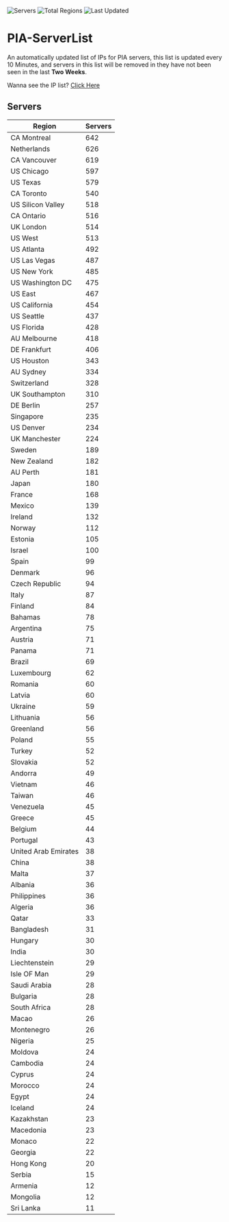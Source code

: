 ![Servers](https://img.shields.io/badge/Servers-16,488-darkgreen)
![Total Regions](https://img.shields.io/badge/Total_Regions-97-darkgreen)
![Last Updated](https://img.shields.io/badge/Last_Updated-May_1_2024_02:40_EDT-darkgreen)

# PIA-ServerList
An automatically updated list of IPs for PIA servers, this list is updated every 10 Minutes, and servers in this list will be removed in they have not been seen in the last **Two Weeks**.

Wanna see the IP list? [Click Here](./servers.json)

## Servers
| Region               | Servers |
|----------------------|---------|
| CA Montreal | 642 |
| Netherlands | 626 |
| CA Vancouver | 619 |
| US Chicago | 597 |
| US Texas | 579 |
| CA Toronto | 540 |
| US Silicon Valley | 518 |
| CA Ontario | 516 |
| UK London | 514 |
| US West | 513 |
| US Atlanta | 492 |
| US Las Vegas | 487 |
| US New York | 485 |
| US Washington DC | 475 |
| US East | 467 |
| US California | 454 |
| US Seattle | 437 |
| US Florida | 428 |
| AU Melbourne | 418 |
| DE Frankfurt | 406 |
| US Houston | 343 |
| AU Sydney | 334 |
| Switzerland | 328 |
| UK Southampton | 310 |
| DE Berlin | 257 |
| Singapore | 235 |
| US Denver | 234 |
| UK Manchester | 224 |
| Sweden | 189 |
| New Zealand | 182 |
| AU Perth | 181 |
| Japan | 180 |
| France | 168 |
| Mexico | 139 |
| Ireland | 132 |
| Norway | 112 |
| Estonia | 105 |
| Israel | 100 |
| Spain | 99 |
| Denmark | 96 |
| Czech Republic | 94 |
| Italy | 87 |
| Finland | 84 |
| Bahamas | 78 |
| Argentina | 75 |
| Austria | 71 |
| Panama | 71 |
| Brazil | 69 |
| Luxembourg | 62 |
| Romania | 60 |
| Latvia | 60 |
| Ukraine | 59 |
| Lithuania | 56 |
| Greenland | 56 |
| Poland | 55 |
| Turkey | 52 |
| Slovakia | 52 |
| Andorra | 49 |
| Vietnam | 46 |
| Taiwan | 46 |
| Venezuela | 45 |
| Greece | 45 |
| Belgium | 44 |
| Portugal | 43 |
| United Arab Emirates | 38 |
| China | 38 |
| Malta | 37 |
| Albania | 36 |
| Philippines | 36 |
| Algeria | 36 |
| Qatar | 33 |
| Bangladesh | 31 |
| Hungary | 30 |
| India | 30 |
| Liechtenstein | 29 |
| Isle OF Man | 29 |
| Saudi Arabia | 28 |
| Bulgaria | 28 |
| South Africa | 28 |
| Macao | 26 |
| Montenegro | 26 |
| Nigeria | 25 |
| Moldova | 24 |
| Cambodia | 24 |
| Cyprus | 24 |
| Morocco | 24 |
| Egypt | 24 |
| Iceland | 24 |
| Kazakhstan | 23 |
| Macedonia | 23 |
| Monaco | 22 |
| Georgia | 22 |
| Hong Kong | 20 |
| Serbia | 15 |
| Armenia | 12 |
| Mongolia | 12 |
| Sri Lanka | 11 |